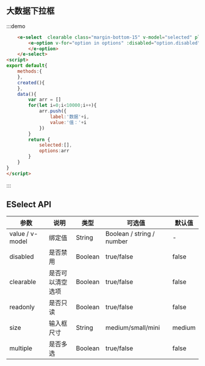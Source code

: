 

## 大数据下拉框

:::demo
```html
    <e-select  clearable class="margin-bottom-15" v-model="selected" placeholder="请选择" :data="options" >
        <e-option v-for="option in options" :disabled="option.disabled" :key="option.value" :label="option.label" :value="option.value">
        </e-option>
    </e-select>
<script>
export default{
    methods:{
    },
    created(){
    },
    data(){
        var arr = []
        for(let i=0;i<10000;i++){
            arr.push({
                label:'数据'+i,
                value:'值：'+i
            })
        }
        return {
            selected:[],
            options:arr
        }
    }
}
</script>
```
:::
## ESelect API
| 参数      | 说明          | 类型      | 可选值                           | 默认值  |
|---------- |-------------- |---------- |--------------------------------  |-------- |
| value / v-model | 绑定值 | String | Boolean / string / number | - | -|
| disabled  | 是否禁用 |  Boolean   | true/false | false|
| clearable  | 是否可以清空选项 |  Boolean   | true/false | false|
| readonly  | 是否只读 |  Boolean   | true/false | false|
| size  | 输入框尺寸 |  String   | medium/small/mini | medium|
| multiple  | 是否多选 |  Boolean   | true/false | false |

